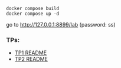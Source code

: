 ```
docker compose build
docker compose up -d
```

go to http://127.0.0.1:8899/lab (password: ss)

### TPs:

* [TP1 README](TP1/README.md)
* [TP2 README](TP2/README.md)
